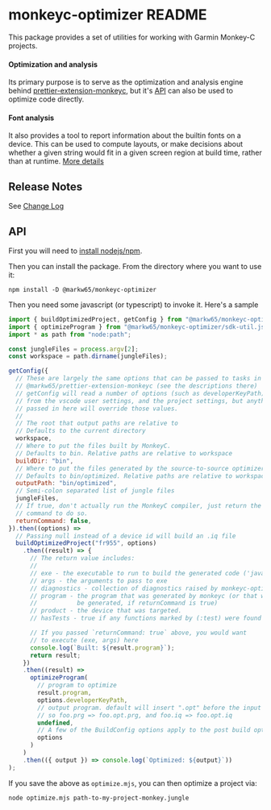 # monkeyc-optimizer README

This package provides a set of utilities for working with Garmin Monkey-C projects.

#### Optimization and analysis

Its primary purpose is to serve as the optimization and analysis engine behind [prettier-extension-monkeyc](https://marketplace.visualstudio.com/items?itemName=markw65.prettier-extension-monkeyc), but it's [API](#api) can also be used to optimize code directly.

#### Font analysis

It also provides a tool to report information about the builtin fonts on a device. This can be used to compute layouts, or make decisions about whether a given string would fit in a given screen region at build time, rather than at runtime. [More details](https://github.com/markw65/monkeyc-optimizer/wiki/Garmin-Font-Analyzer)

## Release Notes

See [Change Log](CHANGELOG.md)

## API

First you will need to [install nodejs/npm](https://nodejs.org/en/download).

Then you can install the package. From the directory where you want to use it:

```
npm install -D @markw65/monkeyc-optimizer
```

Then you need some javascript (or typescript) to invoke it. Here's a sample

```js
import { buildOptimizedProject, getConfig } from "@markw65/monkeyc-optimizer";
import { optimizeProgram } from "@markw65/monkeyc-optimizer/sdk-util.js";
import * as path from "node:path";

const jungleFiles = process.argv[2];
const workspace = path.dirname(jungleFiles);

getConfig({
  // These are largely the same options that can be passed to tasks in
  // @markw65/prettier-extension-monkeyc (see the descriptions there)
  // getConfig will read a number of options (such as developerKeyPath)
  // from the vscode user settings, and the project settings, but anything
  // passed in here will override those values.
  //
  // The root that output paths are relative to
  // Defaults to the current directory
  workspace,
  // Where to put the files built by MonkeyC.
  // Defaults to bin. Relative paths are relative to workspace
  buildDir: "bin",
  // Where to put the files generated by the source-to-source optimizer
  // Defaults to bin/optimized. Relative paths are relative to workspace
  outputPath: "bin/optimized",
  // Semi-colon separated list of jungle files
  jungleFiles,
  // If true, don't actually run the MonkeyC compiler, just return the
  // command to do so.
  returnCommand: false,
}).then((options) =>
  // Passing null instead of a device id will build an .iq file
  buildOptimizedProject("fr955", options)
    .then((result) => {
      // The return value includes:
      //
      // exe - the executable to run to build the generated code ('java')
      // args - the arguments to pass to exe
      // diagnostics - collection of diagnostics raised by monkeyc-optimizer
      // program - the program that was generated by monkeyc (or that would
      //           be generated, if returnCommand is true)
      // product - the device that was targeted.
      // hasTests - true if any functions marked by (:test) were found

      // If you passed `returnCommand: true` above, you would want
      // to execute (exe, args) here
      console.log(`Built: ${result.program}`);
      return result;
    })
    .then((result) =>
      optimizeProgram(
        // program to optimize
        result.program,
        options.developerKeyPath,
        // output program. default will insert ".opt" before the input's extension
        // so foo.prg => foo.opt.prg, and foo.iq => foo.opt.iq
        undefined,
        // A few of the BuildConfig options apply to the post build optimizer
        options
      )
    )
    .then(({ output }) => console.log(`Optimized: ${output}`))
);
```

If you save the above as `optimize.mjs`, you can then optimize a project via:

```
node optimize.mjs path-to-my-project-monkey.jungle
```
